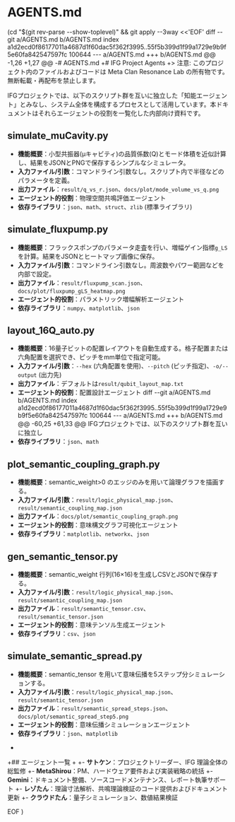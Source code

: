 # AGENTS.md

 (cd "$(git rev-parse --show-toplevel)" && git apply --3way <<'EOF' 
diff --git a/AGENTS.md b/AGENTS.md
index a1d2ecd0f86177011a4687d1f60dac5f362f3995..55f5b399d1f99a1729e9b9f5e60fa842547597fc 100644
--- a/AGENTS.md
+++ b/AGENTS.md
@@ -1,26 +1,27 @@
-# AGENTS.md
+# IFG Project Agents
+> 注意: このプロジェクト内のファイルおよびコードは Meta Clan Resonance Lab の所有物です。無断転載・再配布を禁止します。
 
 IFGプロジェクトでは、以下のスクリプト群を互いに独立した「知能エージェント」とみなし、システム全体を構成するプロセスとして活用しています。本ドキュメントはそれらエージェントの役割を一覧化した内部向け資料です。
 
 ## simulate_muCavity.py
 
 - **機能概要**：小型共振器(μキャビティ)の品質係数(Q)とモード体積を近似計算し、結果をJSONとPNGで保存するシンプルなシミュレータ。
 - **入力ファイル/引数**：コマンドライン引数なし。スクリプト内で半径などのパラメータを定義。
 - **出力ファイル**：`result/q_vs_r.json`、`docs/plot/mode_volume_vs_q.png`
 - **エージェント的役割**：物理空間共鳴評価エージェント
 - **依存ライブラリ**：`json`、`math`、`struct`、`zlib` (標準ライブラリ)
 
 ## simulate_fluxpump.py
 
 - **機能概要**：フラックスポンプのパラメータ走査を行い、増幅ゲイン指標`g_LS`を計算。結果をJSONとヒートマップ画像に保存。
 - **入力ファイル/引数**：コマンドライン引数なし。周波数やパワー範囲などを内部で設定。
 - **出力ファイル**：`result/fluxpump_scan.json`、`docs/plot/fluxpump_gLS_heatmap.png`
 - **エージェント的役割**：パラメトリック増幅解析エージェント
 - **依存ライブラリ**：`numpy`、`matplotlib`、`json`
 
 ## layout_16Q_auto.py
 
 - **機能概要**：16量子ビットの配置レイアウトを自動生成する。格子配置または六角配置を選択でき、ピッチをmm単位で指定可能。
 - **入力ファイル/引数**：`--hex` (六角配置を使用)、`--pitch` (ピッチ指定)、`-o/--output` (出力先)
 - **出力ファイル**：デフォルトは`result/qubit_layout_map.txt`
 - **エージェント的役割**：配置設計エージェント
diff --git a/AGENTS.md b/AGENTS.md
index a1d2ecd0f86177011a4687d1f60dac5f362f3995..55f5b399d1f99a1729e9b9f5e60fa842547597fc 100644
--- a/AGENTS.md
+++ b/AGENTS.md
@@ -60,25 +61,33 @@ IFGプロジェクトでは、以下のスクリプト群を互いに独立し
 - **依存ライブラリ**：`json`、`math`
 
 ## plot_semantic_coupling_graph.py
 
 - **機能概要**：semantic_weight>0 のエッジのみを用いて論理グラフを描画する。
 - **入力ファイル/引数**：`result/logic_physical_map.json`、`result/semantic_coupling_map.json`
 - **出力ファイル**：`docs/plot/semantic_coupling_graph.png`
 - **エージェント的役割**：意味構文グラフ可視化エージェント
 - **依存ライブラリ**：`matplotlib`、`networkx`、`json`
 
 ## gen_semantic_tensor.py
 
 - **機能概要**：semantic_weight 行列(16×16)を生成しCSVとJSONで保存する。
 - **入力ファイル/引数**：`result/logic_physical_map.json`、`result/semantic_coupling_map.json`
 - **出力ファイル**：`result/semantic_tensor.csv`、`result/semantic_tensor.json`
 - **エージェント的役割**：意味テンソル生成エージェント
 - **依存ライブラリ**：`csv`、`json`
 
 ## simulate_semantic_spread.py
 
 - **機能概要**：semantic_tensor を用いて意味伝播を5ステップ分シミュレーションする。
 - **入力ファイル/引数**：`result/logic_physical_map.json`、`result/semantic_tensor.json`
 - **出力ファイル**：`result/semantic_spread_steps.json`、`docs/plot/semantic_spread_step5.png`
 - **エージェント的役割**：意味伝播シミュレーションエージェント
 - **依存ライブラリ**：`json`、`matplotlib`
+
+## エージェント一覧
+
+- **サトケン**：プロジェクトリーダー、IFG 理論全体の総監修
+- **MetaShirou**：PM、ハードウェア要件および実装戦略の統括
+- **Gemini**：ドキュメント整備、ソースコードメンテナンス、レポート執筆サポート
+- **レゾたん**：理論寸法解析、共鳴理論検証のコード提供およびドキュメント更新
+- **クラウドたん**：量子シミュレーション、数値結果検証
 
EOF
)
